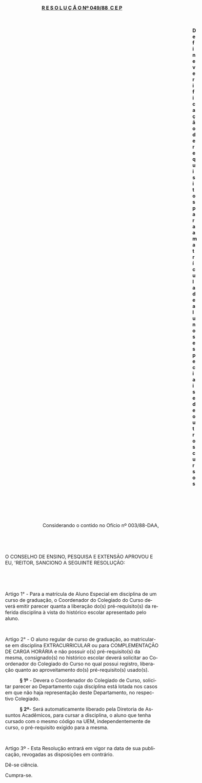 <body lang=PT-BR style='tab-interval:36.0pt'>

<div class=Section1>

<p class=MsoNormal align=center style='text-align:center'><b><u><span
style='font-size:12.0pt;mso-bidi-font-size:10.0pt'>R E S O L U Ç Ã O Nº 049/88
 C E P<o:p></o:p></span></u></b></p>

<p class=MsoNormal><span style='font-size:12.0pt;mso-bidi-font-size:10.0pt'><o:p>&nbsp;</o:p></span></p>

<p class=MsoNormal style='margin-left:460.7pt'><b><span style='font-size:12.0pt;
mso-bidi-font-size:10.0pt'>Define verificação de requisitos para a matrícula de
alunos especiais e de outros cursos<o:p></o:p></span></b></p>

<p class=MsoNormal><span style='font-size:12.0pt;mso-bidi-font-size:10.0pt'><o:p>&nbsp;</o:p></span></p>

<p class=MsoNormal><span style='font-size:12.0pt;mso-bidi-font-size:10.0pt'><o:p>&nbsp;</o:p></span></p>

<p class=MsoNormal><span style='font-size:12.0pt;mso-bidi-font-size:10.0pt'><o:p>&nbsp;</o:p></span></p>

<p class=MsoNormal align=right style='text-align:right'><span style='font-size:
12.0pt;mso-bidi-font-size:10.0pt'>Considerando o contido no Ofício nº
003/88-DAA,<o:p></o:p></span></p>

<p class=MsoNormal><span style='font-size:12.0pt;mso-bidi-font-size:10.0pt'><o:p>&nbsp;</o:p></span></p>

<p class=MsoNormal><span style='font-size:12.0pt;mso-bidi-font-size:10.0pt'><o:p>&nbsp;</o:p></span></p>

<p class=MsoNormal><span style='font-size:12.0pt;mso-bidi-font-size:10.0pt'>O CONSELHO
DE ENSINO, PESQUISA E EXTENSÃO APROVOU E EU, 'REITOR, SANCIONO A SEGUINTE
RESOLUÇÃO:<o:p></o:p></span></p>

<p class=MsoNormal><span style='font-size:12.0pt;mso-bidi-font-size:10.0pt'><o:p>&nbsp;</o:p></span></p>

<p class=MsoNormal><span style='font-size:12.0pt;mso-bidi-font-size:10.0pt'><o:p>&nbsp;</o:p></span></p>

<p class=MsoNormal><span style='font-size:12.0pt;mso-bidi-font-size:10.0pt'>Artigo
1° - Para a matrícula de Aluno Especial em disciplina de um curso de graduação,
o Coordenador do Colegiado do Curso deverá emitir parecer quanta a liberação
do(s) pré-requisito(s) da referida disciplina à vista do histórico escolar
apresentado pelo aluno.<o:p></o:p></span></p>

<p class=MsoNormal><span style='font-size:12.0pt;mso-bidi-font-size:10.0pt'><o:p>&nbsp;</o:p></span></p>

<p class=MsoNormal><span style='font-size:12.0pt;mso-bidi-font-size:10.0pt'>Artigo
2° - O aluno regular de curso de graduação, ao matricular-se <st1:PersonName
ProductID="em disciplina EXTRACURRICULAR" w:st="on">em disciplina
 EXTRACURRICULAR</st1:PersonName> ou para COMPLEMENTAÇÃO DE CARGA HORÁRIA e não
possuir o(s) pré-requisito(s) da mesma, consignado(s) no histórico escolar
deverá solicitar ao Coordenador do Colegiado do Curso no qual possui registro,
liberação quanto ao aproveitamento do(s) pré-requisito(s) usado(s).<o:p></o:p></span></p>

<p class=MsoNormal style='text-indent:36.0pt'><b><span style='font-size:12.0pt;
mso-bidi-font-size:10.0pt'>§ 1º</span></b><span style='font-size:12.0pt;
mso-bidi-font-size:10.0pt'> - Devera o Coordenador do Colegiado de Curso,
solicitar parecer ao Departamento cuja disciplina está lotada nos casos em que
não haja representação deste Departamento, no respectivo Colegiado.<o:p></o:p></span></p>

<p class=MsoNormal style='text-indent:36.0pt'><b><span style='font-size:12.0pt;
mso-bidi-font-size:10.0pt'>§ 2º</span></b><span style='font-size:12.0pt;
mso-bidi-font-size:10.0pt'>- Será automaticamente liberado pela Diretoria de
Assuntos Acadêmicos, para cursar a disciplina, o aluno que tenha cursado com o
mesmo código na UEM, independentemente de curso, o pré-requisito exigido para a
mesma.<o:p></o:p></span></p>

<p class=MsoNormal><span style='font-size:12.0pt;mso-bidi-font-size:10.0pt'><o:p>&nbsp;</o:p></span></p>

<p class=MsoNormal><span style='font-size:12.0pt;mso-bidi-font-size:10.0pt'>Artigo
3º - Esta Resolução entrará em vigor na data de sua publicação, revogadas as
disposições em contrário.<o:p></o:p></span></p>

<p class=MsoNormal><span style='font-size:12.0pt;mso-bidi-font-size:10.0pt'>Dê-se
ciência.<o:p></o:p></span></p>

<p class=MsoNormal><span style='font-size:12.0pt;mso-bidi-font-size:10.0pt'>Cumpra-se.<o:p></o:p></span></p>

</div>

</body>
